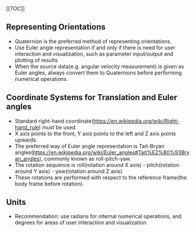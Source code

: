[[_TOC_]]

## Representing Orientations
- Quaternion is the preferred method of representing orientations.
- Use Euler angle representation if and only if there is need for user interaction and visualization, such as parameter input/output and plotting of results
- When the source data(e.g. angular velocity measurement) is given as Euler angles, always convert them to Quaternions before performing numerical operations.

## Coordinate Systems for Translation and Euler angles
- Standard right-hand coordinate(https://en.wikipedia.org/wiki/Right-hand_rule) must be used.
- X axis points to the front, Y axis points to the left and Z axis points upwards.
- The preferred way of Euler angle representation is Tait-Bryan angles(https://en.wikipedia.org/wiki/Euler_angles#Tait%E2%80%93Bryan_angles), commonly known as roll-pitch-yaw.
- The rotation sequence is roll(rotation around X axis) - pitch(rotation around Y axis) - yaw(rotation around Z axis)
- These rotations are performed with respect to the reference frame(the body frame before rotation).

## Units
- Recommendation: use radians for internal numerical operations, and degrees for areas of user interaction and visualization.